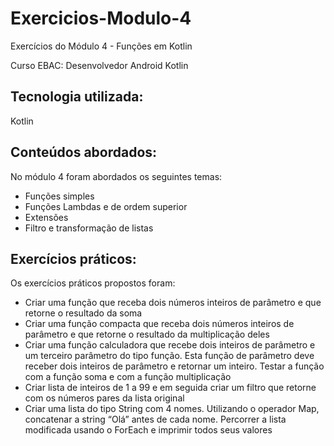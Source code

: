 # Exercicios-Modulo-4
Exercícios do Módulo 4 - Funções em Kotlin 

Curso EBAC: Desenvolvedor Android Kotlin

## Tecnologia utilizada:
Kotlin

## Conteúdos abordados:
No módulo 4 foram abordados os seguintes temas:
- Funções simples
- Funções Lambdas e de ordem superior
- Extensões
- Filtro e transformação de listas

## Exercícios práticos:
Os exercícios práticos propostos foram:
- Criar uma função que receba dois números inteiros de parâmetro e que retorne o resultado da soma
- Criar uma função compacta que receba dois números inteiros de parâmetro e que retorne o resultado da multiplicação deles
- Criar uma função calculadora que recebe dois inteiros de parâmetro e um terceiro parâmetro do tipo função. Esta função de parâmetro deve receber dois inteiros de parâmetro e retornar um inteiro. Testar a função com a função soma e com a função multiplicação
- Criar lista de inteiros de 1 a 99  e em seguida criar um filtro que retorne com os números pares da lista original
- Criar uma lista do tipo String com 4 nomes. Utilizando o operador Map, concatenar a string “Olá” antes de cada nome. Percorrer a lista modificada usando o ForEach e imprimir todos seus valores

